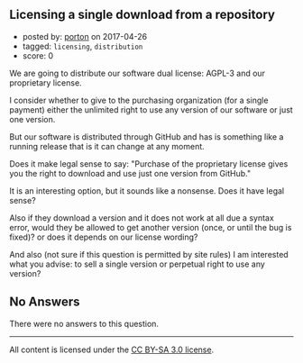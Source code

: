 ## Licensing a single download from a repository

- posted by: [porton](https://stackexchange.com/users/457033/porton) on 2017-04-26
- tagged: `licensing`, `distribution`
- score: 0

We are going to distribute our software dual license: AGPL-3 and our proprietary license.

I consider whether to give to the purchasing organization (for a single payment) either the unlimited right to use any version of our software or just one version.

But our software is distributed through GitHub and has is something like a running release that is it can change at any moment.

Does it make legal sense to say: "Purchase of the proprietary license gives you the right to download and use just one version from GitHub."

It is an interesting option, but it sounds like a nonsense. Does it have legal sense?

Also if they download a version and it does not work at all due a syntax error, would they be allowed to get another version (once, or until the bug is fixed)? or does it depends on our license wording?

And also (not sure if this question is permitted by site rules) I am interested what you advise: to sell a single version or perpetual right to use any version?

## No Answers

There were no answers to this question.


---

All content is licensed under the [CC BY-SA 3.0 license](https://creativecommons.org/licenses/by-sa/3.0/).
